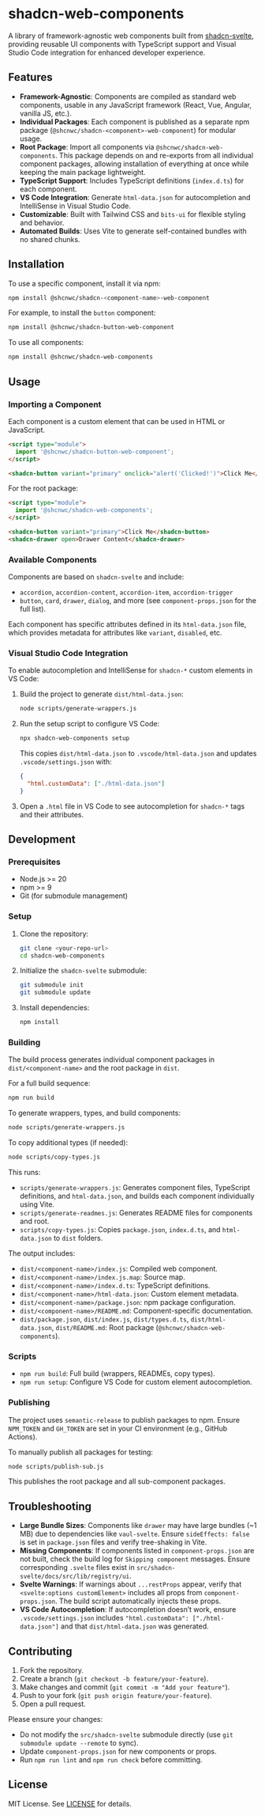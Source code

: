# shadcn-web-components

A library of framework-agnostic web components built from [shadcn-svelte](https://github.com/huntabyte/shadcn-svelte), providing reusable UI components with TypeScript support and Visual Studio Code integration for enhanced developer experience.

## Features

- **Framework-Agnostic**: Components are compiled as standard web components, usable in any JavaScript framework (React, Vue, Angular, vanilla JS, etc.).
- **Individual Packages**: Each component is published as a separate npm package (`@shcnwc/shadcn-<component>-web-component`) for modular usage.
- **Root Package**: Import all components via `@shcnwc/shadcn-web-components`. This package depends on and re-exports from all individual component packages, allowing installation of everything at once while keeping the main package lightweight.
- **TypeScript Support**: Includes TypeScript definitions (`index.d.ts`) for each component.
- **VS Code Integration**: Generate `html-data.json` for autocompletion and IntelliSense in Visual Studio Code.
- **Customizable**: Built with Tailwind CSS and `bits-ui` for flexible styling and behavior.
- **Automated Builds**: Uses Vite to generate self-contained bundles with no shared chunks.

## Installation

To use a specific component, install it via npm:

```bash
npm install @shcnwc/shadcn-<component-name>-web-component
```

For example, to install the `button` component:

```bash
npm install @shcnwc/shadcn-button-web-component
```

To use all components:

```bash
npm install @shcnwc/shadcn-web-components
```

## Usage

### Importing a Component

Each component is a custom element that can be used in HTML or JavaScript.

```html
<script type="module">
  import '@shcnwc/shadcn-button-web-component';
</script>

<shadcn-button variant="primary" onclick="alert('Clicked!')">Click Me</shadcn-button>
```

For the root package:

```html
<script type="module">
  import '@shcnwc/shadcn-web-components';
</script>

<shadcn-button variant="primary">Click Me</shadcn-button>
<shadcn-drawer open>Drawer Content</shadcn-drawer>
```

### Available Components

Components are based on `shadcn-svelte` and include:

- `accordion`, `accordion-content`, `accordion-item`, `accordion-trigger`
- `button`, `card`, `drawer`, `dialog`, and more (see `component-props.json` for the full list).

Each component has specific attributes defined in its `html-data.json` file, which provides metadata for attributes like `variant`, `disabled`, etc.

### Visual Studio Code Integration

To enable autocompletion and IntelliSense for `shadcn-*` custom elements in VS Code:

1. Build the project to generate `dist/html-data.json`:

   ```bash
   node scripts/generate-wrappers.js
   ```

2. Run the setup script to configure VS Code:

   ```bash
   npx shadcn-web-components setup
   ```

   This copies `dist/html-data.json` to `.vscode/html-data.json` and updates `.vscode/settings.json` with:

   ```json
   {
     "html.customData": ["./html-data.json"]
   }
   ```

3. Open a `.html` file in VS Code to see autocompletion for `shadcn-*` tags and their attributes.

## Development

### Prerequisites

- Node.js >= 20
- npm >= 9
- Git (for submodule management)

### Setup

1. Clone the repository:

   ```bash
   git clone <your-repo-url>
   cd shadcn-web-components
   ```

2. Initialize the `shadcn-svelte` submodule:

   ```bash
   git submodule init
   git submodule update
   ```

3. Install dependencies:

   ```bash
   npm install
   ```

### Building

The build process generates individual component packages in `dist/<component-name>` and the root package in `dist`.

For a full build sequence:

```bash
npm run build
```

To generate wrappers, types, and build components:

```bash
node scripts/generate-wrappers.js
```

To copy additional types (if needed):

```bash
node scripts/copy-types.js
```

This runs:
- `scripts/generate-wrappers.js`: Generates component files, TypeScript definitions, and `html-data.json`, and builds each component individually using Vite.
- `scripts/generate-readmes.js`: Generates README files for components and root.
- `scripts/copy-types.js`: Copies `package.json`, `index.d.ts`, and `html-data.json` to `dist` folders.

The output includes:
- `dist/<component-name>/index.js`: Compiled web component.
- `dist/<component-name>/index.js.map`: Source map.
- `dist/<component-name>/index.d.ts`: TypeScript definitions.
- `dist/<component-name>/html-data.json`: Custom element metadata.
- `dist/<component-name>/package.json`: npm package configuration.
- `dist/<component-name>/README.md`: Component-specific documentation.
- `dist/package.json`, `dist/index.js`, `dist/types.d.ts`, `dist/html-data.json`, `dist/README.md`: Root package (`@shcnwc/shadcn-web-components`).

### Scripts

- `npm run build`: Full build (wrappers, READMEs, copy types).
- `npm run setup`: Configure VS Code for custom element autocompletion.

### Publishing

The project uses `semantic-release` to publish packages to npm. Ensure `NPM_TOKEN` and `GH_TOKEN` are set in your CI environment (e.g., GitHub Actions).

To manually publish all packages for testing:

```bash
node scripts/publish-sub.js
```

This publishes the root package and all sub-component packages.

## Troubleshooting

- **Large Bundle Sizes**: Components like `drawer` may have large bundles (~1 MB) due to dependencies like `vaul-svelte`. Ensure `sideEffects: false` is set in `package.json` files and verify tree-shaking in Vite.
- **Missing Components**: If components listed in `component-props.json` are not built, check the build log for `Skipping component` messages. Ensure corresponding `.svelte` files exist in `src/shadcn-svelte/docs/src/lib/registry/ui`.
- **Svelte Warnings**: If warnings about `...restProps` appear, verify that `<svelte:options customElement>` includes all props from `component-props.json`. The build script automatically injects these props.
- **VS Code Autocompletion**: If autocompletion doesn’t work, ensure `.vscode/settings.json` includes `"html.customData": ["./html-data.json"]` and that `dist/html-data.json` was generated.

## Contributing

1. Fork the repository.
2. Create a branch (`git checkout -b feature/your-feature`).
3. Make changes and commit (`git commit -m "Add your feature"`).
4. Push to your fork (`git push origin feature/your-feature`).
5. Open a pull request.

Please ensure your changes:
- Do not modify the `src/shadcn-svelte` submodule directly (use `git submodule update --remote` to sync).
- Update `component-props.json` for new components or props.
- Run `npm run lint` and `npm run check` before committing.

## License

MIT License. See [LICENSE](./LICENSE) for details.